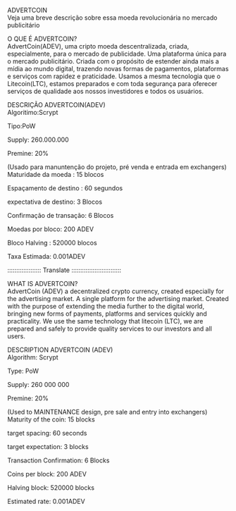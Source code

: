 ADVERTCOIN<br />
Veja uma breve descrição sobre essa moeda revolucionária no mercado publicitário

O QUE É ADVERTCOIN?<br />
AdvertCoin(ADEV), uma cripto moeda descentralizada, criada, especialmente, para o mercado de publicidade. Uma plataforma única para o mercado publicitário.
Criada com o propósito de estender ainda mais a mídia ao mundo digital, trazendo novas formas de pagamentos, plataformas e serviços com rapidez e praticidade.
Usamos a mesma tecnologia que o Litecoin(LTC), estamos preparados e com toda segurança para oferecer serviços de qualidade aos nossos investidores e todos os usuários.

DESCRIÇÃO ADVERTCOIN(ADEV)<br />
Algoritimo:Scrypt<br />

Tipo:PoW<br />

Supply: 260.000.000

Premine: 20%

(Usado para manuntenção do projeto, pré venda e entrada em exchangers)
Maturidade da moeda : 15 blocos

Espaçamento de destino : 60 segundos

expectativa de destino: 3 Blocos

Confirmação de transação: 6 Blocos

Moedas por bloco: 200 ADEV

Bloco Halving : 520000 blocos

Taxa Estimada: 0.001ADEV

::::::::::::::::::: Translate ::::::::::::::::::::::::::::


WHAT IS ADVERTCOIN?<br />
AdvertCoin (ADEV) a decentralized crypto currency, created especially for the advertising market. A single platform for the advertising market. 
Created with the purpose of extending the media further to the digital world, bringing new forms of payments, platforms and services quickly and practicality. 
We use the same technology that litecoin (LTC), we are prepared and safely to provide quality services to our investors and all users.<br />

DESCRIPTION ADVERTCOIN (ADEV)<br />
Algorithm: Scrypt<br />

Type: PoW

Supply: 260 000 000

Premine: 20%

(Used to MAINTENANCE design, pre sale and entry into exchangers)
Maturity of the coin: 15 blocks

target spacing: 60 seconds

target expectation: 3 blocks

Transaction Confirmation: 6 Blocks

Coins per block: 200 ADEV

Halving block: 520000 blocks

Estimated rate: 0.001ADEV
